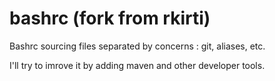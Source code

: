 # bashrc (fork from rkirti)

Bashrc sourcing files separated by concerns : git, aliases, etc.

I'll try to imrove it by adding maven and other developer tools.
